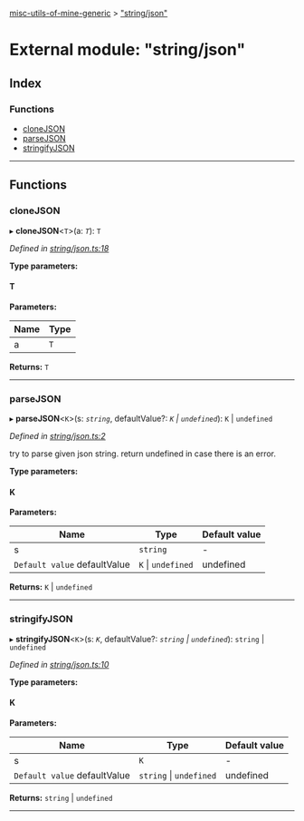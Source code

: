 [misc-utils-of-mine-generic](../README.md) > ["string/json"](../modules/_string_json_.md)

# External module: "string/json"

## Index

### Functions

* [cloneJSON](_string_json_.md#clonejson)
* [parseJSON](_string_json_.md#parsejson)
* [stringifyJSON](_string_json_.md#stringifyjson)

---

## Functions

<a id="clonejson"></a>

###  cloneJSON

▸ **cloneJSON**<`T`>(a: *`T`*): `T`

*Defined in [string/json.ts:18](https://github.com/cancerberoSgx/misc-utils-of-mine/blob/6844400/misc-utils-of-mine-generic/src/string/json.ts#L18)*

**Type parameters:**

#### T 
**Parameters:**

| Name | Type |
| ------ | ------ |
| a | `T` |

**Returns:** `T`

___
<a id="parsejson"></a>

###  parseJSON

▸ **parseJSON**<`K`>(s: *`string`*, defaultValue?: *`K` \| `undefined`*): `K` \| `undefined`

*Defined in [string/json.ts:2](https://github.com/cancerberoSgx/misc-utils-of-mine/blob/6844400/misc-utils-of-mine-generic/src/string/json.ts#L2)*

try to parse given json string. return undefined in case there is an error.

**Type parameters:**

#### K 
**Parameters:**

| Name | Type | Default value |
| ------ | ------ | ------ |
| s | `string` | - |
| `Default value` defaultValue | `K` \| `undefined` |  undefined |

**Returns:** `K` \| `undefined`

___
<a id="stringifyjson"></a>

###  stringifyJSON

▸ **stringifyJSON**<`K`>(s: *`K`*, defaultValue?: *`string` \| `undefined`*): `string` \| `undefined`

*Defined in [string/json.ts:10](https://github.com/cancerberoSgx/misc-utils-of-mine/blob/6844400/misc-utils-of-mine-generic/src/string/json.ts#L10)*

**Type parameters:**

#### K 
**Parameters:**

| Name | Type | Default value |
| ------ | ------ | ------ |
| s | `K` | - |
| `Default value` defaultValue | `string` \| `undefined` |  undefined |

**Returns:** `string` \| `undefined`

___

